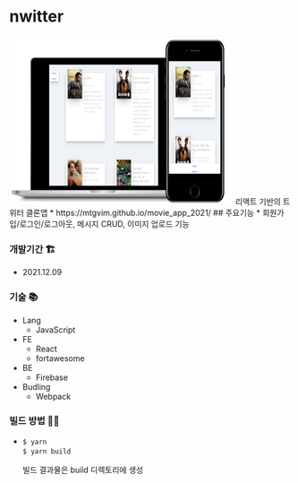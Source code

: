 # nwitter
<img src='movie_2021.png' width="400px" height="300px"/>
리액트 기반의 트위터 클론앱
* https://mtgvim.github.io/movie_app_2021/
## 주요기능
* 회원가입/로그인/로그아웃, 메시지 CRUD, 이미지 업로드 기능

### 개발기간 🏗️
* 2021.12.09
   
### 기술 📚
* Lang
  * JavaScript
* FE
  * React
  * fortawesome
* BE
  * Firebase
* Budling
  * Webpack

### 빌드 방법 👷‍♂️
* ```zsh
  $ yarn
  $ yarn build
  ```
  빌드 결과물은 build 디렉토리에 생성
